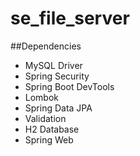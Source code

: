 # se_file_server

##Dependencies
- MySQL Driver
- Spring Security
- Spring Boot DevTools
- Lombok
- Spring Data JPA
- Validation
- H2 Database
- Spring Web